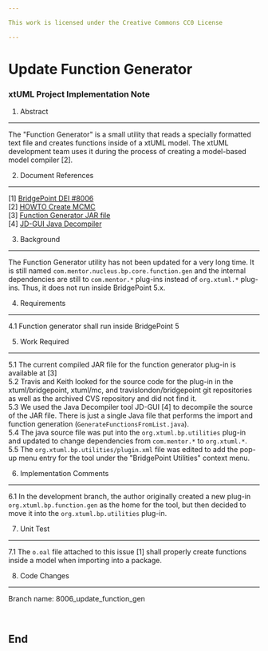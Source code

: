 ```yaml
---

This work is licensed under the Creative Commons CC0 License

---
```


# Update Function Generator
### xtUML Project Implementation Note


1. Abstract
-----------
The "Function Generator" is a small utility that reads a specially formatted text 
file and creates functions inside of a xtUML model.  The xtUML development team
uses it during the process of creating a model-based model compiler [2].  

2. Document References
----------------------
[1] [BridgePoint DEI #8006](https://support.onefact.net/redmine/issues/8006)  
[2] [HOWTO Create MCMC](https://github.com/xtuml/mc/blob/master/model/com.mentor.nucleus.bp.core/gen/HOWTO%20Create%20mcmc-docgen.txt)    
[3] [Function Generator JAR file](https://github.com/xtuml/mc/tree/master/etc)   
[4] [JD-GUI Java Decompiler](https://github.com/java-decompiler/jd-gui/)   

3. Background
-------------
The Function Generator utility has not been updated for a very long time.  It is still
named ```com.mentor.nucleus.bp.core.function.gen``` and the internal dependencies are still
to ```com.mentor.*``` plug-ins instead of ```org.xtuml.*``` plug-ins.  Thus, it does not run inside 
BridgePoint 5.x.

4. Requirements
---------------
4.1  Function generator shall run inside BridgePoint 5  

5. Work Required
----------------
5.1  The current compiled JAR file for the function generator plug-in is available at [3]      
5.2  Travis and Keith looked for the source code for the plug-in in the xtuml/bridgepoint, xtuml/mc, 
  and travislondon/bridgepoint git repositories as well as the archived CVS repository and did not find it.   
5.3  We used the Java Decompiler tool JD-GUI [4] to decompile the source of the JAR file.  There is just a
  single Java file that performs the import and function generation (```GenerateFunctionsFromList.java```).        
5.4  The java source file was put into the ```org.xtuml.bp.utilities``` plug-in and updated to change 
  dependencies from ```com.mentor.*``` to ```org.xtuml.*```.   
5.5  The ```org.xtuml.bp.utilities/plugin.xml``` file was edited to add the pop-up menu entry for the tool
  under the "BridgePoint Utilities" context menu.   
  
6. Implementation Comments
--------------------------
6.1  In the development branch, the author originally created a new plug-in ```org.xtuml.bp.function.gen```
  as the home for the tool, but then decided to move it into the ```org.xtuml.bp.utilities``` plug-in.   
  
7. Unit Test
------------
7.1  The ```o.oal``` file attached to this issue [1] shall properly create functions inside a model when
  importing into a package.   
  
8. Code Changes
---------------
Branch name: 8006_update_function_gen 

<pre>

</pre>

End
---

